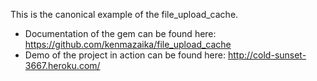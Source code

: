  This is the canonical example of the file_upload_cache.

 * Documentation of the gem can be found here: https://github.com/kenmazaika/file_upload_cache
 * Demo of the project in action can be found here: http://cold-sunset-3667.heroku.com/
